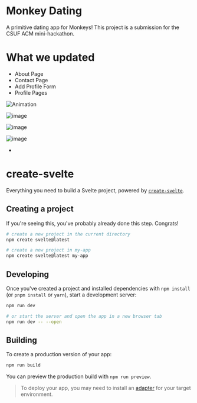# Monkey Dating
A primitive dating app for Monkeys! This project is a submission for the CSUF ACM mini-hackathon.
# What we updated
* About Page
* Contact Page
* Add Profile Form
* Profile Pages

![Animation](https://user-images.githubusercontent.com/71571206/226253316-25d89792-7926-468c-9b30-74394bed1450.gif)


![image](https://user-images.githubusercontent.com/71571206/226246617-1775439d-fa20-4d49-a0d2-64fdd81f1189.png)

![image](https://user-images.githubusercontent.com/71571206/226246495-7d7518d1-80f5-41af-baa9-d652f3d7ac2b.png)

![image](https://user-images.githubusercontent.com/71571206/226246517-62f749ef-6e96-4284-8121-a2de068478cc.png)


* 

# create-svelte

Everything you need to build a Svelte project, powered by [`create-svelte`](https://github.com/sveltejs/kit/tree/master/packages/create-svelte).

## Creating a project

If you're seeing this, you've probably already done this step. Congrats!

```bash
# create a new project in the current directory
npm create svelte@latest

# create a new project in my-app
npm create svelte@latest my-app
```

## Developing

Once you've created a project and installed dependencies with `npm install` (or `pnpm install` or `yarn`), start a development server:

```bash
npm run dev

# or start the server and open the app in a new browser tab
npm run dev -- --open
```

## Building

To create a production version of your app:

```bash
npm run build
```

You can preview the production build with `npm run preview`.

> To deploy your app, you may need to install an [adapter](https://kit.svelte.dev/docs/adapters) for your target environment.
